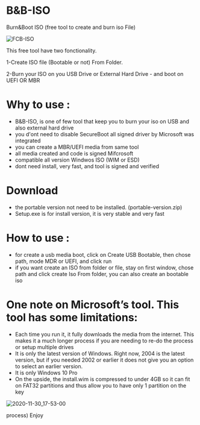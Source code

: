 # B&B-ISO
Burn&Boot ISO (free tool to create and burn iso File)

![FCB-ISO](https://user-images.githubusercontent.com/49924401/88121131-146e7300-cbc5-11ea-94f9-5e78d3d02aaf.gif)










This free tool have two fonctionality. 

1-Create ISO file (Bootable or not) From Folder.

2-Burn your ISO on you USB Drive or External Hard Drive - and boot on UEFI OR MBR

# Why to use : 

* B&B-ISO, is one of few tool that keep you to burn your iso on USB and also external hard drive
* you d'ont need to disable SecureBoot all signed driver by Microsoft was integrated
* you can create a MBR/UEFI media from same tool
* all media created and code is signed Mifcrosoft
* compatible all version Windwos ISO (WIM or ESD)
* dont need install, very fast, and tool is signed and verified 

# Download 

* the portable version not need to be installed. (portable-version.zip)
* Setup.exe is for install version, it is very stable and very fast

# How to use :
* for create a usb media boot, click on Create USB Bootable, then chose path, mode MDR or UEFI, and click run
* if you want create an ISO from folder or file, stay on first window, chose path and click create Iso From folder, you can also create an bootable iso

# One note on Microsoft’s tool. This tool has some limitations:

* Each time you run it, it fully downloads the media from the internet. This makes it a much longer process if you are needing to re-do the process or setup multiple drives
* It is only the latest version of Windows. Right now, 2004 is the latest version, but if you needed 2002 or earlier it does not give you an option to select an earlier version.
* It is only Windows 10 Pro
* On the upside, the install.wim is compressed to under 4GB so it can fit on FAT32 partitions and thus allow you to have only 1 partition on the key 

![2020-11-30_17-53-00](https://user-images.githubusercontent.com/49924401/100645457-f962fb00-333c-11eb-8b88-6e3627495ce0.png)

process)
Enjoy
